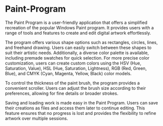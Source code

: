# Paint-Program

The Paint Program is a user-friendly application that offers a simplified recreation of the popular Windows Paint program. It provides users with a range of tools and features to create and edit digital artwork effortlessly.

The program offers various shape options such as rectangles, circles, lines, and freehand drawing. Users can easily switch between these shapes to suit their artistic needs. Additionally, a diverse color palette is available, including premade swatches for quick selection. For more precise color customization, users can create custom colors using the HSV (Hue, Saturation, Value), HSL (Hue, Saturation, Lightness), RGB (Red, Green, Blue), and CMYK (Cyan, Magenta, Yellow, Black) color models.

To control the thickness of the paint brush, the program provides a convenient scroller. Users can adjust the brush size according to their preferences, allowing for fine details or broader strokes.

Saving and loading work is made easy in the Paint Program. Users can save their creations as files and access them later to continue editing. This feature ensures that no progress is lost and provides the flexibility to refine artwork over multiple sessions.
